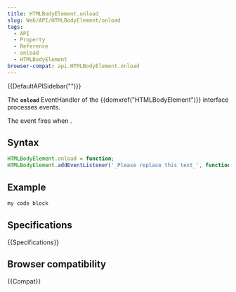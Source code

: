 ```yaml
---
title: HTMLBodyElement.onload
slug: Web/API/HTMLBodyElement/onload
tags:
  - API
  - Property
  - Reference
  - onload
  - HTMLBodyElement
browser-compat: api.HTMLBodyElement.onload
---
```

{{DefaultAPISidebar("")}}

The **`onload`** EventHandler of the {{domxref("HTMLBodyElement")}} interface processes  events.

The  event fires when .

## Syntax

```js
HTMLBodyElement.onload = function;
HTMLBodyElement.addEventListener('_Please replace this text_', function);
```

## Example

```js
my code block
```

## Specifications

{{Specifications}}

## Browser compatibility

{{Compat}}

